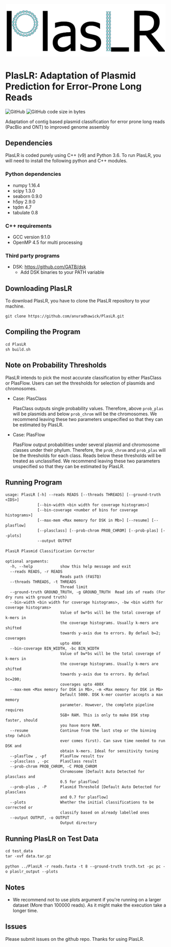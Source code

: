 <p align="center">
  <img src="PlasLR_logo.png" width="500" title="Final Labelling" alt="Final Labelling">
</p>

# PlasLR: Adaptation of Plasmid Prediction for Error-Prone Long Reads
![GitHub](https://img.shields.io/github/license/anuradhawick/PlasLR)
![GitHub code size in bytes](https://img.shields.io/github/languages/code-size/anuradhawick/PlasLR)

Adaptation of contig based plasmid classification for error prone long reads (PacBio and ONT) to improved genome assembly

## Dependencies
PlasLR is coded purely using C++ (v9) and Python 3.6. To run PlasLR, you will need to install the following python and C++ modules.

### Python dependencies
* numpy 1.16.4 
* scipy 1.3.0 
* seaborn 0.9.0
* h5py 2.9.0
* tqdm 4.7
* tabulate 0.8

### C++ requirements
* GCC version 9.1.0
* OpenMP 4.5 for multi processing

### Third party programs
* DSK: https://github.com/GATB/dsk
    * Add DSK binaries to your PATH variable

## Downloading PlasLR
To download PlasLR, you have to clone the PlasLR repository to your machine.

```
git clone https://github.com/anuradhawick/PlasLR.git
```

## Compiling the Program

```
cd PlasLR
sh build.sh
```

## Note on Probability Thresholds

PlasLR intends to pick the most accurate classification by either PlasClass or PlasFlow. Users can set the thresholds for selection of plasmids and chromosomes.

* Case: PlasClass

    PlasClass outputs single probability values. Therefore, above `prob_plas` will be plasmids and below `prob_chrom` will be the chromosomes. We recommend leaving these two parameters unspecified so that they can be estimated by PlasLR.

* Case: PlasFlow

    PlasFlow output probabilities under several plasmid and chromosome classes under their phylum. Therefore, the `prob_chrom` and `prob_plas` will be the thresholds for each class. Reads below these thresholds will be treated as unclassified. We recommend leaving these two parameters unspecified so that they can be estimated by PlasLR.

## Running Program

```
usage: PlasLR [-h] --reads READS [--threads THREADS] [--ground-truth <IDS>]
              [--bin-width <bin width for coverage histograms>]
              [--bin-coverage <number of bins for coverage histograms>]
              [--max-mem <Max memory for DSK in Mb>] [--resume] [--plasflow]
              [--plasclass] [--prob-chrom PROB_CHROM] [--prob-plas] [--plots]
              --output OUTPUT

PlasLR Plasmid Classification Corrector

optional arguments:
  -h, --help            show this help message and exit
  --reads READS, -r READS
                        Reads path (FASTQ)
  --threads THREADS, -t THREADS
                        Thread limit
  --ground-truth GROUND_TRUTH, -g GROUND_TRUTH  Read ids of reads (For dry runs with ground truth)
  --bin-width <bin width for coverage histograms>, -bw <bin width for coverage histograms>
                        Value of bw*bs will be the total coverage of k-mers in
                        the coverage histograms. Usually k-mers are shifted
                        towards y-axis due to errors. By defaul b=2; coverages
                        upto 400X
  --bin-coverage BIN_WIDTH, -bc BIN_WIDTH
                        Value of bw*bs will be the total coverage of k-mers in
                        the coverage histograms. Usually k-mers are shifted
                        towards y-axis due to errors. By defaul bc=200;
                        coverages upto 400X
  --max-mem <Max memory for DSK in Mb>, -m <Max memory for DSK in Mb>
                        Default 5000. DSK k-mer counter accepts a max memory
                        parameter. However, the complete pipeline requires
                        5GB+ RAM. This is only to make DSK step faster, should
                        you have more RAM.
  --resume              Continue from the last step or the binning step (which
                        ever comes first). Can save time needed to run DSK and
                        obtain k-mers. Ideal for sensitivity tuning
  --plasflow , -pf      PlasFlow result tsv
  --plasclass , -pc     PlasClass result
  --prob-chrom PROB_CHROM, -C PROB_CHROM
                        Chromosome [Default Auto Detected for plasclass and
                        0.5 for plasflow]
  --prob-plas , -P      Plasmid Threshold [Default Auto Detected for plasclass
                        and 0.7 for plasflow]
  --plots               Whether the initial classifications to be corrected or
                        classify based on already labelled ones
  --output OUTPUT, -o OUTPUT
                        Output directory
```

## Running PlasLR on Test Data

```
cd test_data
tar -xvf data.tar.gz 

python ../PlasLR -r reads.fasta -t 8 --ground-truth truth.txt -pc pc -o plaslr_output --plots

```

## Notes

* We recommend not to use plots argument if you're running on a larger dataset (More than 100000 reads). As it might make the execution take a longer time. 

## Issues

Please submit issues on the github repo. Thanks for using PlasLR.
